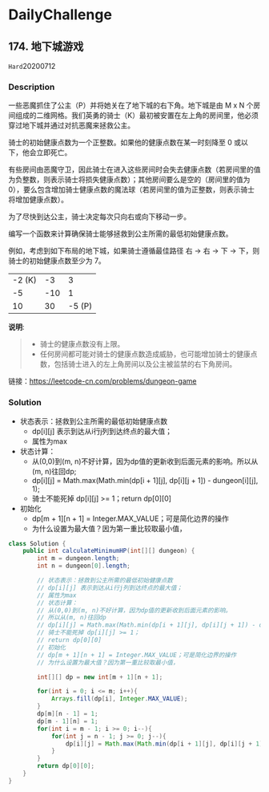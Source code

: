 # DailyChallenge

## 174. 地下城游戏

`Hard`20200712

### Description

一些恶魔抓住了公主（P）并将她关在了地下城的右下角。地下城是由 M x N 个房间组成的二维网格。我们英勇的骑士（K）最初被安置在左上角的房间里，他必须穿过地下城并通过对抗恶魔来拯救公主。

骑士的初始健康点数为一个正整数。如果他的健康点数在某一时刻降至 0 或以下，他会立即死亡。

有些房间由恶魔守卫，因此骑士在进入这些房间时会失去健康点数（若房间里的值为负整数，则表示骑士将损失健康点数）；其他房间要么是空的（房间里的值为 0），要么包含增加骑士健康点数的魔法球（若房间里的值为正整数，则表示骑士将增加健康点数）。

为了尽快到达公主，骑士决定每次只向右或向下移动一步。

编写一个函数来计算确保骑士能够拯救到公主所需的最低初始健康点数。

例如，考虑到如下布局的地下城，如果骑士遵循最佳路径 右 -> 右 -> 下 -> 下，则骑士的初始健康点数至少为 7。

||||
|--|--|--|
|-2 (K)|-3|3|
|-5|-10|1|
|10|30|-5 (P)|

**说明**:

> - 骑士的健康点数没有上限。
> - 任何房间都可能对骑士的健康点数造成威胁，也可能增加骑士的健康点数，包括骑士进入的左上角房间以及公主被监禁的右下角房间。

链接：<https://leetcode-cn.com/problems/dungeon-game>

### Solution

- 状态表示：拯救到公主所需的最低初始健康点数
  - dp[i][j] 表示到达从i行j列到达终点的最大值；
  - 属性为max
- 状态计算：
  - 从(0,0)到(m, n)不好计算，因为dp值的更新收到后面元素的影响。所以从(m, n)往回dp;
  - dp[i][j] = Math.max(Math.min(dp[i + 1][j], dp[i][j + 1]) - dungeon[i][j], 1);
  - 骑士不能死掉 dp[i][j] >= 1；return dp[0][0]
- 初始化
  - dp[m + 1][n + 1] = Integer.MAX_VALUE；可是简化边界的操作
  - 为什么设置为最大值？因为第一重比较取最小值，

```java
class Solution {
    public int calculateMinimumHP(int[][] dungeon) {
        int m = dungeon.length;
        int n = dungeon[0].length;

        // 状态表示：拯救到公主所需的最低初始健康点数
        // dp[i][j] 表示到达从i行j列到达终点的最大值；
        // 属性为max
        // 状态计算：
        // 从(0,0)到(m, n)不好计算，因为dp值的更新收到后面元素的影响。
        // 所以从(m, n)往回dp
        // dp[i][j] = Math.max(Math.min(dp[i + 1][j], dp[i][j + 1]) - dungeon[i][j], 1);
        // 骑士不能死掉 dp[i][j] >= 1；
        // return dp[0][0]
        // 初始化
        // dp[m + 1][n + 1] = Integer.MAX_VALUE；可是简化边界的操作
        // 为什么设置为最大值？因为第一重比较取最小值，

        int[][] dp = new int[m + 1][n + 1];

        for(int i = 0; i <= m; i++){
            Arrays.fill(dp[i], Integer.MAX_VALUE);
        }
        dp[m][n - 1] = 1;
        dp[m - 1][n] = 1;
        for(int i = m - 1; i >= 0; i--){
            for(int j = n - 1; j >= 0; j--){
                dp[i][j] = Math.max(Math.min(dp[i + 1][j], dp[i][j + 1]) - dungeon[i][j], 1);
            }
        }
        return dp[0][0];
    }
}
```
